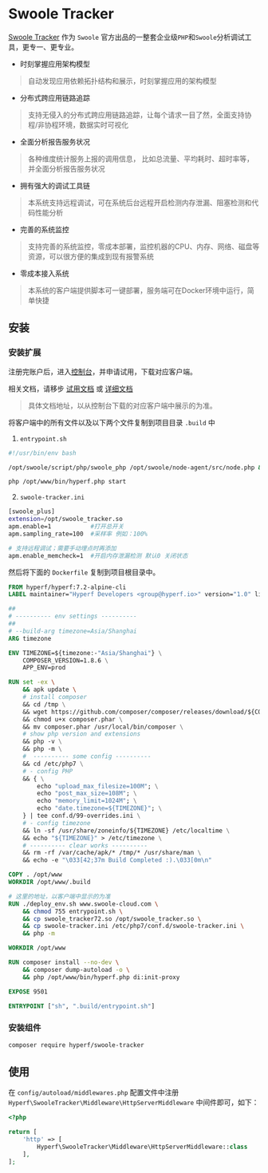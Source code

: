 # Swoole Tracker

[Swoole Tracker](https://www.swoole-cloud.com/tracker.html) 作为 `Swoole` 官方出品的一整套企业级`PHP`和`Swoole`分析调试工具，更专一、更专业。

- 时刻掌握应用架构模型
> 自动发现应用依赖拓扑结构和展示，时刻掌握应用的架构模型
- 分布式跨应用链路追踪
> 支持无侵入的分布式跨应用链路追踪，让每个请求一目了然，全面支持协程/非协程环境，数据实时可视化
- 全面分析报告服务状况
> 各种维度统计服务上报的调用信息， 比如总流量、平均耗时、超时率等，并全面分析报告服务状况
- 拥有强大的调试工具链
> 本系统支持远程调试，可在系统后台远程开启检测内存泄漏、阻塞检测和代码性能分析
- 完善的系统监控
> 支持完善的系统监控，零成本部署，监控机器的CPU、内存、网络、磁盘等资源，可以很方便的集成到现有报警系统
- 零成本接入系统
> 本系统的客户端提供脚本可一键部署，服务端可在Docker环境中运行，简单快捷

## 安装

### 安装扩展

注册完账户后，进入[控制台](https://www.swoole-cloud.com/dashboard/catdemo/)，并申请试用，下载对应客户端。

相关文档，请移步 [试用文档](https://www.kancloud.cn/swoole-inc/ee-base-wiki/1214079) 或 [详细文档](https://www.kancloud.cn/swoole-inc/ee-help-wiki/1213080) 

> 具体文档地址，以从控制台下载的对应客户端中展示的为准。

将客户端中的所有文件以及以下两个文件复制到项目目录 `.build` 中

1. `entrypoint.sh`

```bash
#!/usr/bin/env bash

/opt/swoole/script/php/swoole_php /opt/swoole/node-agent/src/node.php &

php /opt/www/bin/hyperf.php start

```

2. `swoole-tracker.ini`

```bash
[swoole_plus]
extension=/opt/swoole_tracker.so
apm.enable=1           #打开总开关
apm.sampling_rate=100  #采样率 例如：100%

# 支持远程调试；需要手动埋点时再添加
apm.enable_memcheck=1  #开启内存泄漏检测 默认0 关闭状态
```

然后将下面的 `Dockerfile` 复制到项目根目录中。

```dockerfile
FROM hyperf/hyperf:7.2-alpine-cli
LABEL maintainer="Hyperf Developers <group@hyperf.io>" version="1.0" license="MIT"

##
# ---------- env settings ----------
##
# --build-arg timezone=Asia/Shanghai
ARG timezone

ENV TIMEZONE=${timezone:-"Asia/Shanghai"} \
    COMPOSER_VERSION=1.8.6 \
    APP_ENV=prod

RUN set -ex \
    && apk update \
    # install composer
    && cd /tmp \
    && wget https://github.com/composer/composer/releases/download/${COMPOSER_VERSION}/composer.phar \
    && chmod u+x composer.phar \
    && mv composer.phar /usr/local/bin/composer \
    # show php version and extensions
    && php -v \
    && php -m \
    #  ---------- some config ----------
    && cd /etc/php7 \
    # - config PHP
    && { \
        echo "upload_max_filesize=100M"; \
        echo "post_max_size=108M"; \
        echo "memory_limit=1024M"; \
        echo "date.timezone=${TIMEZONE}"; \
    } | tee conf.d/99-overrides.ini \
    # - config timezone
    && ln -sf /usr/share/zoneinfo/${TIMEZONE} /etc/localtime \
    && echo "${TIMEZONE}" > /etc/timezone \
    # ---------- clear works ----------
    && rm -rf /var/cache/apk/* /tmp/* /usr/share/man \
    && echo -e "\033[42;37m Build Completed :).\033[0m\n"

COPY . /opt/www
WORKDIR /opt/www/.build

# 这里的地址，以客户端中显示的为准
RUN ./deploy_env.sh www.swoole-cloud.com \
    && chmod 755 entrypoint.sh \
    && cp swoole_tracker72.so /opt/swoole_tracker.so \
    && cp swoole-tracker.ini /etc/php7/conf.d/swoole-tracker.ini \
    && php -m

WORKDIR /opt/www

RUN composer install --no-dev \
    && composer dump-autoload -o \
    && php /opt/www/bin/hyperf.php di:init-proxy

EXPOSE 9501

ENTRYPOINT ["sh", ".build/entrypoint.sh"]
```

### 安装组件

```bash
composer require hyperf/swoole-tracker
```

## 使用

在 `config/autoload/middlewares.php` 配置文件中注册 `Hyperf\SwooleTracker\Middleware\HttpServerMiddleware` 中间件即可，如下：

```php
<?php

return [
    'http' => [
        Hyperf\SwooleTracker\Middleware\HttpServerMiddleware::class
    ],
];
```

